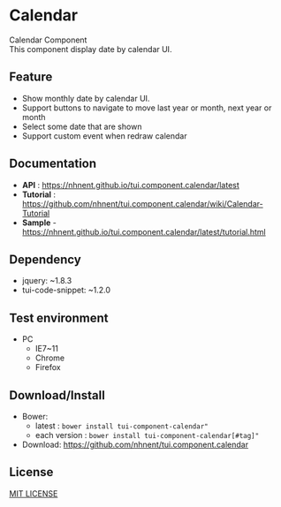 Calendar
===============
Calendar Component<br>
This component display date by calendar UI.<br>

## Feature
* Show monthly date by calendar UI.
* Support buttons to navigate to move last year or month, next year or month
* Select some date that are shown
* Support custom event when redraw calendar

## Documentation
* **API** : https://nhnent.github.io/tui.component.calendar/latest
* **Tutorial** : https://github.com/nhnent/tui.component.calendar/wiki/Calendar-Tutorial
* **Sample** - https://nhnent.github.io/tui.component.calendar/latest/tutorial.html

## Dependency
* jquery: ~1.8.3
* tui-code-snippet: ~1.2.0

## Test environment
* PC
    * IE7~11
    * Chrome
    * Firefox

## Download/Install
* Bower:
   * latest : `bower install tui-component-calendar"`
   * each version : `bower install tui-component-calendar[#tag]"`
* Download: https://github.com/nhnent/tui.component.calendar

## License
[MIT LICENSE](LICENSE)
